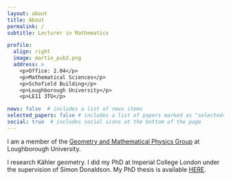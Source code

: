 ```yaml
---
layout: about
title: About
permalink: /
subtitle: Lecturer in Mathematics

profile:
  align: right
  image: martin_pub2.png
  address: >
    <p>Office: 2.04</p>
    <p>Mathematical Sciences</p>
    <p>Schofield Building</p>
    <p>Loughborough University</p>
    <p>LE11 3TU</p>

news: false  # includes a list of news items
selected_papers: false # includes a list of papers marked as "selected={true}"
social: true  # includes social icons at the bottom of the page
---
```


I am a member of the [Geometry and Mathematical Physics Group](https://www.lboro.ac.uk/departments/maths/research/research-groups-and-centres/geometry-mathematical-physics/) at Loughborough University.

I research Kähler geometry.
I did my PhD at Imperial College London under the supervision of
Simon Donaldson.
My PhD thesis is available [HERE](https://spiral.imperial.ac.uk/handle/10044/1/31373).
